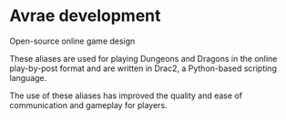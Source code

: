 # Avrae development

Open-source online game design

These aliases are used for playing Dungeons and Dragons in the online play-by-post format and are written in Drac2, a Python-based scripting language.

The use of these aliases has improved the quality and ease of communication and gameplay for players.
